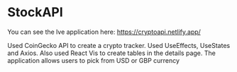 # StockAPI

You can see the lve application here: https://cryptoapi.netlify.app/

  Used CoinGecko API to create a crypto tracker. Used UseEffects, UseStates and Axios. Also used React Vis to create tables in the details page. The application allows users to pick from USD or GBP currency
